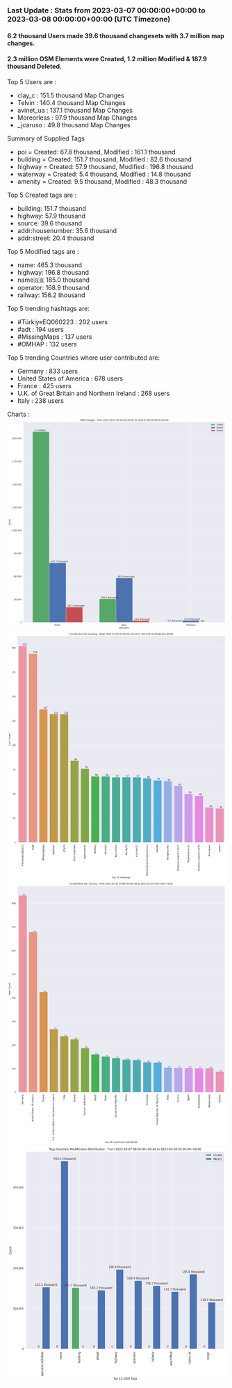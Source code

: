 ### Last Update : Stats from 2023-03-07 00:00:00+00:00 to 2023-03-08 00:00:00+00:00 (UTC Timezone)

#### 6.2 thousand Users made 39.6 thousand changesets with 3.7 million map changes.
#### 2.3 million OSM Elements were Created, 1.2 million Modified & 187.9 thousand Deleted.

Top 5 Users are : 
- clay_c : 151.5 thousand Map Changes
- Telvin : 140.4 thousand Map Changes
- avinet_ua : 137.1 thousand Map Changes
- Moreorless : 97.9 thousand Map Changes
- _jcaruso : 49.8 thousand Map Changes

Summary of Supplied Tags
- poi = Created: 67.8 thousand, Modified : 161.1 thousand
- building = Created: 151.7 thousand, Modified : 82.6 thousand
- highway = Created: 57.9 thousand, Modified : 196.8 thousand
- waterway = Created: 5.4 thousand, Modified : 14.8 thousand
- amenity = Created: 9.5 thousand, Modified : 48.3 thousand


Top 5 Created tags are :
- building: 151.7 thousand
- highway: 57.9 thousand
- source: 39.6 thousand
- addr:housenumber: 35.6 thousand
- addr:street: 20.4 thousand


Top 5 Modified tags are :
- name: 465.3 thousand
- highway: 196.8 thousand
- name:uk: 185.0 thousand
- operator: 168.9 thousand
- railway: 156.2 thousand


Top 5 trending hashtags are:
- #TürkiyeEQ060223 : 202 users
- #adt : 194 users
- #MissingMaps : 137 users
- #OMHAP : 132 users


Top 5 trending Countries where user contributed are:
- Germany : 833 users
- United States of America : 678 users
- France : 425 users
- U.K. of Great Britain and Northern Ireland : 268 users
- Italy : 238 users


 Charts : 
![Alt text](./charts/osm_changes.png) 
![Alt text](./charts/users_per_hashtag.png) 
![Alt text](./charts/users_per_country.png) 
![Alt text](./charts/tags.png) 
